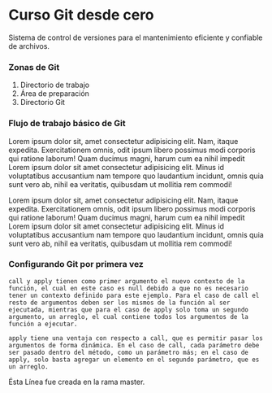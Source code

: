 # Curso Git desde cero
Sistema de control de versiones para el mantenimiento eficiente y confiable de archivos.

### Zonas de Git
1. Directorio de trabajo
2. Área de preparación
3. Directorio Git

### Flujo de trabajo básico de Git
Lorem ipsum dolor sit, amet consectetur adipisicing elit. Nam, itaque expedita. Exercitationem omnis, odit ipsum libero possimus modi corporis qui ratione laborum! Quam ducimus magni, harum cum ea nihil impedit Lorem ipsum dolor sit amet consectetur adipisicing elit. Minus id voluptatibus accusantium nam tempore quo laudantium incidunt, omnis quia sunt vero ab, nihil ea veritatis, quibusdam ut mollitia rem commodi!

Lorem ipsum dolor sit, amet consectetur adipisicing elit. Nam, itaque expedita. Exercitationem omnis, odit ipsum libero possimus modi corporis qui ratione laborum! Quam ducimus magni, harum cum ea nihil impedit Lorem ipsum dolor sit amet consectetur adipisicing elit. Minus id voluptatibus accusantium nam tempore quo laudantium incidunt, omnis quia sunt vero ab, nihil ea veritatis, quibusdam ut mollitia rem commodi!

### Configurando Git por primera vez
```
call y apply tienen como primer argumento el nuevo contexto de la función, el cual en este caso es null debido a que no es necesario tener un contexto definido para este ejemplo. Para el caso de call el resto de argumentos deben ser los mismos de la función al ser ejecutada, mientras que para el caso de apply solo toma un segundo argumento, un arreglo, el cual contiene todos los argumentos de la función a ejecutar.

apply tiene una ventaja con respecto a call, que es permitir pasar los argumentos de forma dinámica. En el caso de call, cada parámetro debe ser pasado dentro del método, como un parámetro más; en el caso de apply, solo basta agregar un elemento en el segundo parámetro, que es un arreglo.
```

Ésta Línea fue creada en la rama master.